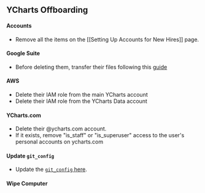 ## YCharts Offboarding

#### Accounts
* Remove all the items on the [[Setting Up Accounts for New Hires]] page.

#### Google Suite
* Before deleting them, transfer their files following this [guide](https://support.google.com/a/answer/1247799)

#### AWS
* Delete their IAM role from the main YCharts account
* Delete their IAM role from the YCharts Data account

#### YCharts.com
* Delete their @ycharts.com account.
* If it exists, remove "is_staff" or "is_superuser" access to the user's personal accounts on ycharts.com

#### Update `git_config`
* Update the [`git_config` here](https://github.com/ycharts/ycharts/blob/develop/confs/developers/git_config). 

#### Wipe Computer


